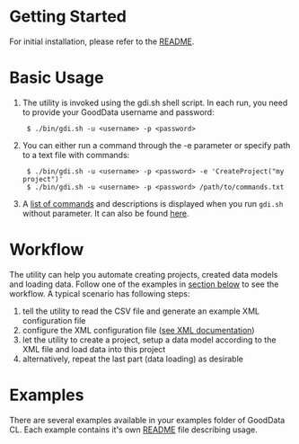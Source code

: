 # Getting Started

For initial installation, please refer to the [README](http://developer.gooddata.com/gooddata-cl/install.html).

# Basic Usage

1. The utility is invoked using the gdi.sh shell script. In each run, you need to provide your GoodData username and password:

        $ ./bin/gdi.sh -u <username> -p <password>

2. You can either run a command through the -e parameter or specify path to a text file with commands:

        $ ./bin/gdi.sh -u <username> -p <password> -e 'CreateProject("my project")'
        $ ./bin/gdi.sh -u <username> -p <password> /path/to/commands.txt

3. A [list of commands](http://developer.gooddata.com/gooddata-cl/cli-commands.html) and descriptions is displayed when you run `gdi.sh` without parameter. It can also be found [here](http://developer.gooddata.com/gooddata-cl/cli-commands.html).

# Workflow

The utility can help you automate creating projects, created data models and loading data. Follow one of the examples in [section below](#examples) to see the workflow. A typical scenario has following steps:

1. tell the utility to read the CSV file and generate an example XML configuration file
2. configure the XML configuration file ([see XML documentation](http://developer.gooddata.com/gooddata-cl/xml-config.html))
3. let the utility to create a project, setup a data model according to the XML file and load data into this project
4. alternatively, repeat the last part (data loading) as desirable

# Examples

There are several examples available in your examples folder of GoodData CL. Each example contains it's own [README](http://developer.gooddata.com/gooddata-cl/examples/) file describing usage.